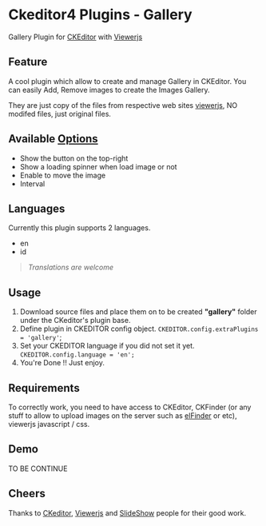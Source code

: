 # Ckeditor4 Plugins - Gallery
Gallery Plugin for [CKEditor][1] with [Viewerjs][2]

## Feature
A cool plugin which allow to create and manage Gallery in CKEditor.
You can easily Add, Remove images to create the Images Gallery.

They are just copy of the files from respective web sites [viewerjs](https://github.com/fengyuanchen/viewerjs), NO modifed files, just original files.

## Available [Options](https://github.com/fengyuanchen/viewerjs#options)
- Show the button on the top-right
- Show a loading spinner when load image or not
- Enable to move the image
- Interval

## Languages
Currently this plugin supports 2 languages.

* en
* id

> *Translations are welcome*

## Usage
1. Download source files and place them on to be created **"gallery"** folder under the CKeditor's plugin base.
2. Define plugin in CKEDITOR config object. `CKEDITOR.config.extraPlugins = 'gallery'`;
3. Set your CKEDITOR language if you did not set it yet. `CKEDITOR.config.language = 'en';`
4. You're Done !! Just enjoy.




Requirements
-------------------------
To correctly work, you need to have access to CKEditor, CKFinder (or any stuff to allow to upload images on the server such as [elFinder][4] or etc), viewerjs javascript / css.

Demo
-------------------------
TO BE CONTINUE

Cheers
--------------------
Thanks to [CKeditor][1], [Viewerjs][2] and [SlideShow][3] people for their good work.

[1]: http://ckeditor.com                      "CKeditor"
[2]: https://github.com/fengyuanchen/viewerjs "Viewerjs"
[3]: https://github.com/devlabnet/SlideShow   "SlideShow"
[4]: https://github.com/Studio-42/elFinder    "elFinder"